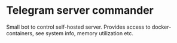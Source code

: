 # Telegram server commander

Small bot to control self-hosted server.
Provides access to docker-containers, see system info, memory utilization etc.
